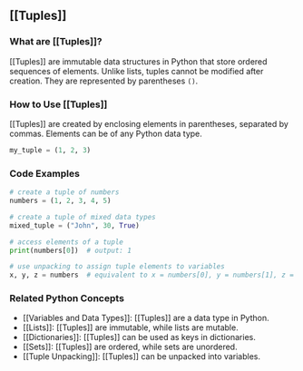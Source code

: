 ## [[Tuples]]

### What are [[Tuples]]?
[[Tuples]] are immutable data structures in Python that store ordered sequences of elements. Unlike lists, tuples cannot be modified after creation. They are represented by parentheses `()`.

### How to Use [[Tuples]]
[[Tuples]] are created by enclosing elements in parentheses, separated by commas. Elements can be of any Python data type.

```python
my_tuple = (1, 2, 3)
```

### Code Examples
```python
# create a tuple of numbers
numbers = (1, 2, 3, 4, 5)

# create a tuple of mixed data types
mixed_tuple = ("John", 30, True)

# access elements of a tuple
print(numbers[0])  # output: 1

# use unpacking to assign tuple elements to variables
x, y, z = numbers  # equivalent to x = numbers[0], y = numbers[1], z = numbers[2]
```

### Related Python Concepts

- [[Variables and Data Types]]: [[Tuples]] are a data type in Python.
- [[Lists]]: [[Tuples]] are immutable, while lists are mutable.
- [[Dictionaries]]: [[Tuples]] can be used as keys in dictionaries.
- [[Sets]]: [[Tuples]] are ordered, while sets are unordered.
- [[Tuple Unpacking]]: [[Tuples]] can be unpacked into variables.
